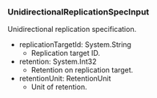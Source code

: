 ### UnidirectionalReplicationSpecInput
Unidirectional replication specification.

- replicationTargetId: System.String
  - Replication target ID.
- retention: System.Int32
  - Retention on replication target.
- retentionUnit: RetentionUnit
  - Unit of retention.
